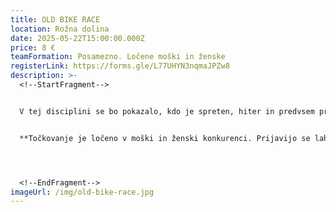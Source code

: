 ```yaml
---
title: OLD BIKE RACE
location: Rožna dolina
date: 2025-05-22T15:00:00.000Z
price: 8 €
teamFormation: Posamezno. Ločene moški in ženske
registerLink: https://forms.gle/L77UHYN3nqmaJPZw8
description: >-
  <!--StartFragment-->


  V tej disciplini se bo pokazalo, kdo je spreten, hiter in predvsem previden v vožnji s kolesom. Čeprav z »bicikli« radi divjamo, moramo biti pri tem vedno pazljivi, da ne poškodujemo sebe ali v najslabšem primeru koga drugega. A tokrat bo dovoljeno divjati in nikogar ne bo na poti, zato ste vsi tisti, ki ste običajno hitri in divji s kolesom, vabljeni na dirko po poligonu med študentskimi domovi v Rožni dolini. Proga bo postavljena na območju študentskih domov in bo dobro označena, tako da ne bo mogoče zaiti iz nje. Zbrali se bomo pred blokom I. Vsak bo imel dva poskusa, da spelje celoten krog, na koncu pa bomo dobili tri najhitrejše, ki se bodo za razvrstitev po prvih treh mestih pomerili še enkrat v finalni seriji. Pogoj je, da prinesete svoje lastno kolo, ki pa mora biti staro (brez prestav) in mora imeti zavore, ki delajo! Organizator bo pred tekmovanjem pregledal vsa kolesa. Poleg kolesa je pogoj tudi to, da na dirki niste vinjeni. Vsi, ki boste tekmovali, boste med dirko nosili zaščitno opremo (čelado in ščitnike za komolce), ki jo boste dobili pri organizatorju. Tisti, katerih kolesa ne bodo ustrezala pogojem ne bodo mogli tekmovati. Tekmovanje bo potekalo ločeno v moški in ženski konkurenci.


  **Točkovanje je ločeno v moški in ženski konkurenci. Prijavijo se lahko vsi študentje, če pa želite domu prinesti točke, morate biti stanovalec študentskega doma. S 1. mestom prinesete domu 8 točk, z 2. mestom 6 točk in s 3. mestom 4 točke.**




  <!--EndFragment-->
imageUrl: /img/old-bike-race.jpg
---
```

